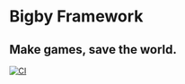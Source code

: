 # Bigby Framework

## Make games, save the world.

[![CI](https://github.com/bigby-framework/bigby/workflows/CI/badge.svg)](https://github.com/bigby-framework/bigby/actions)
